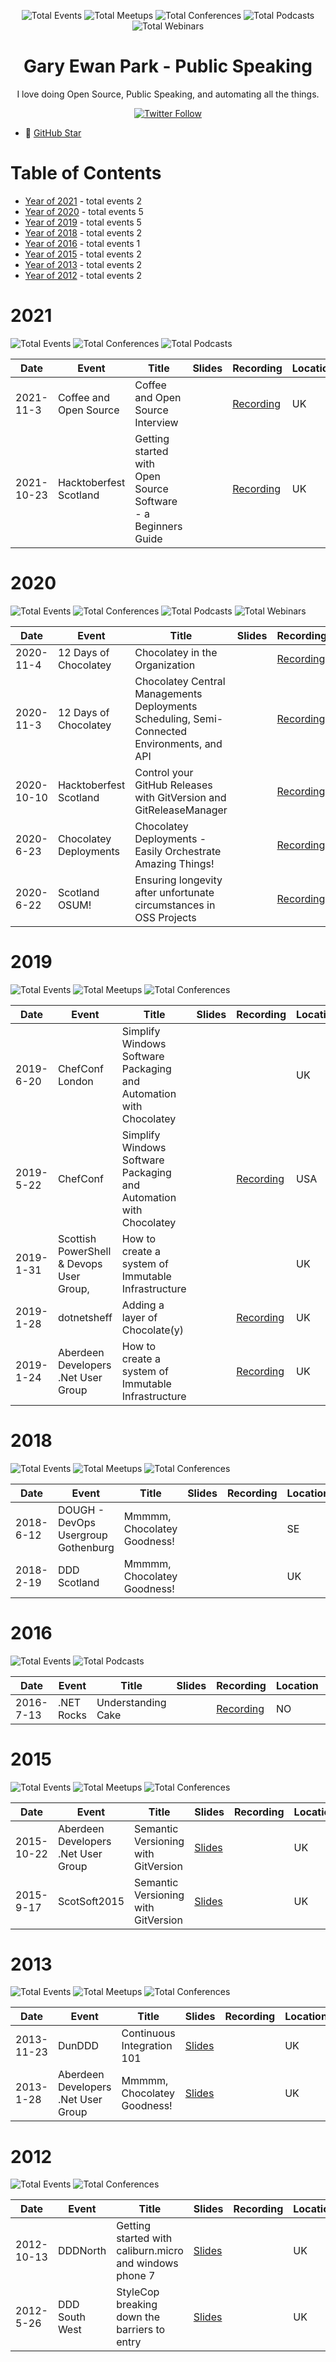 <div align='center'><p><img src="https://img.shields.io/badge/total-21-blue?style=flat-square" alt="Total Events"> <img src="https://img.shields.io/badge/meetups-6-violet?style=flat-square" alt="Total Meetups"> <img src="https://img.shields.io/badge/conferences-9-red?style=flat-square" alt="Total Conferences"> <img src="https://img.shields.io/badge/podcasts-3-yellow?style=flat-square" alt="Total Podcasts"> <img src="https://img.shields.io/badge/webinars-3-lightgrey?style=flat-square" alt="Total Webinars"> </p>
</div>
  <p align='center'><h1 align='center'>Gary Ewan Park - Public Speaking</h1>
<p align='center'>I love doing Open Source, Public Speaking, and automating all the things.</p></p><p align='center'><a href='gep13'><img alt='Twitter Follow' src='https://img.shields.io/twitter/follow/gep13?style=social'></a></p>

 - 🌟 [GitHub Star](https://stars.github.com/profiles/gep13)


# Table of Contents


 - [Year of 2021](#2021) - total events 2
 - [Year of 2020](#2020) - total events 5
 - [Year of 2019](#2019) - total events 5
 - [Year of 2018](#2018) - total events 2
 - [Year of 2016](#2016) - total events 1
 - [Year of 2015](#2015) - total events 2
 - [Year of 2013](#2013) - total events 2
 - [Year of 2012](#2012) - total events 2

# 2021


![Total Events](https://img.shields.io/badge/total-2-blue?style=flat-square)  ![Total Conferences](https://img.shields.io/badge/conferences-1-red?style=flat-square) ![Total Podcasts](https://img.shields.io/badge/podcasts-1-yellow?style=flat-square)  


| Date | Event | Title | Slides | Recording | Location | Language |
| ---- | ----- | ----- | ------ | --------- | -------- | -------- |
| 2021-11-3 | Coffee and Open Source | Coffee and Open Source Interview |  | [Recording](https://www.coffeeandopensource.com/streams.html?date=2021-11-03/) | UK | English |
| 2021-10-23 | Hacktoberfest Scotland | Getting started with Open Source Software - a Beginners Guide |  | [Recording](https://www.youtube.com/watch?v=tKdJmCvOHYU) | UK | English |


# 2020


![Total Events](https://img.shields.io/badge/total-5-blue?style=flat-square)  ![Total Conferences](https://img.shields.io/badge/conferences-1-red?style=flat-square) ![Total Podcasts](https://img.shields.io/badge/podcasts-1-yellow?style=flat-square) ![Total Webinars](https://img.shields.io/badge/webinars-3-lightgrey?style=flat-square) 


| Date | Event | Title | Slides | Recording | Location | Language |
| ---- | ----- | ----- | ------ | --------- | -------- | -------- |
| 2020-11-4 | 12 Days of Chocolatey | Chocolatey in the Organization |  | [Recording](https://chocolatey.org/resources/12-days-of-chocolatey/chocolatey-in-the-organization) | UK | English |
| 2020-11-3 | 12 Days of Chocolatey | Chocolatey Central Managements Deployments Scheduling, Semi-Connected Environments, and API |  | [Recording](https://chocolatey.zoom.us/rec/share/kx__8-8rmpcM865VJIWYi9G4ME531YR7fc9wCXntOPpLHoBHRzq-hpFumqicdaqf._23U15lBL4cf9_s6) | UK | English |
| 2020-10-10 | Hacktoberfest Scotland | Control your GitHub Releases with GitVersion and GitReleaseManager |  | [Recording](https://www.youtube.com/watch?v=o1gmCLe6mfA) | UK | English |
| 2020-6-23 | Chocolatey Deployments | Chocolatey Deployments - Easily Orchestrate Amazing Things! |  | [Recording](https://chocolatey.zoom.us/webinar/register/WN_MPT5b34zQnud8R0nGgpe5A) | UK | English |
| 2020-6-22 | Scotland OSUM! | Ensuring longevity after unfortunate circumstances in OSS Projects |  | [Recording](https://scot-osum.gitlab.io/podcasts/2020/06/22/sosum-podcast-s01-ep02.html) | UK | English |


# 2019


![Total Events](https://img.shields.io/badge/total-5-blue?style=flat-square) ![Total Meetups](https://img.shields.io/badge/meetups-3-violet?style=flat-square) ![Total Conferences](https://img.shields.io/badge/conferences-2-red?style=flat-square)   


| Date | Event | Title | Slides | Recording | Location | Language |
| ---- | ----- | ----- | ------ | --------- | -------- | -------- |
| 2019-6-20 | ChefConf London | Simplify Windows Software Packaging and Automation with Chocolatey |  |  | UK | English |
| 2019-5-22 | ChefConf | Simplify Windows Software Packaging and Automation with Chocolatey |  | [Recording](https://www.youtube.com/watch?v=HEJbNNIIy30) | USA | English |
| 2019-1-31 | Scottish PowerShell & Devops User Group, | How to create a system of Immutable Infrastructure |  |  | UK | English |
| 2019-1-28 | dotnetsheff | Adding a layer of Chocolate(y) |  | [Recording](https://www.youtube.com/watch?v=2ZAF9tgw4EY) | UK | English |
| 2019-1-24 | Aberdeen Developers .Net User Group | How to create a system of Immutable Infrastructure |  | [Recording](https://www.youtube.com/watch?v=CWlURN0pFnI) | UK | English |


# 2018


![Total Events](https://img.shields.io/badge/total-2-blue?style=flat-square) ![Total Meetups](https://img.shields.io/badge/meetups-1-violet?style=flat-square) ![Total Conferences](https://img.shields.io/badge/conferences-1-red?style=flat-square)   


| Date | Event | Title | Slides | Recording | Location | Language |
| ---- | ----- | ----- | ------ | --------- | -------- | -------- |
| 2018-6-12 | DOUGH - DevOps Usergroup Gothenburg | Mmmmm, Chocolatey Goodness! |  |  | SE | English |
| 2018-2-19 | DDD Scotland | Mmmmm, Chocolatey Goodness! |  |  | UK | English |


# 2016


![Total Events](https://img.shields.io/badge/total-1-blue?style=flat-square)   ![Total Podcasts](https://img.shields.io/badge/podcasts-1-yellow?style=flat-square)  


| Date | Event | Title | Slides | Recording | Location | Language |
| ---- | ----- | ----- | ------ | --------- | -------- | -------- |
| 2016-7-13 | .NET Rocks | Understanding Cake |  | [Recording](https://www.dotnetrocks.com/?show=1321) | NO | English |


# 2015


![Total Events](https://img.shields.io/badge/total-2-blue?style=flat-square) ![Total Meetups](https://img.shields.io/badge/meetups-1-violet?style=flat-square) ![Total Conferences](https://img.shields.io/badge/conferences-1-red?style=flat-square)   


| Date | Event | Title | Slides | Recording | Location | Language |
| ---- | ----- | ----- | ------ | --------- | -------- | -------- |
| 2015-10-22 | Aberdeen Developers .Net User Group | Semantic Versioning with GitVersion | [Slides](http://www.slideshare.net/gep13/semantic-versioning-with-gitversion-take-2) |  | UK | English |
| 2015-9-17 | ScotSoft2015 | Semantic Versioning with GitVersion | [Slides](http://www.slideshare.net/gep13/semantic-versioning-with-gitversion) |  | UK | English |


# 2013


![Total Events](https://img.shields.io/badge/total-2-blue?style=flat-square) ![Total Meetups](https://img.shields.io/badge/meetups-1-violet?style=flat-square) ![Total Conferences](https://img.shields.io/badge/conferences-1-red?style=flat-square)   


| Date | Event | Title | Slides | Recording | Location | Language |
| ---- | ----- | ----- | ------ | --------- | -------- | -------- |
| 2013-11-23 | DunDDD | Continuous Integration 101 | [Slides](https://www.slideshare.net/gep13/continuous-integration-101) |  | UK | English |
| 2013-1-28 | Aberdeen Developers .Net User Group | Mmmmm, Chocolatey Goodness! | [Slides](https://www.slideshare.net/gep13/mmmm-chocolatey-goodness) |  | UK | English |


# 2012


![Total Events](https://img.shields.io/badge/total-2-blue?style=flat-square)  ![Total Conferences](https://img.shields.io/badge/conferences-2-red?style=flat-square)   


| Date | Event | Title | Slides | Recording | Location | Language |
| ---- | ----- | ----- | ------ | --------- | -------- | -------- |
| 2012-10-13 | DDDNorth | Getting started with caliburn.micro and windows phone 7 | [Slides](http://www.slideshare.net/gep13/getting-started-with-caliburnmicro-and-windows-phone-7) |  | UK | English |
| 2012-5-26 | DDD South West | StyleCop breaking down the barriers to entry | [Slides](http://www.slideshare.net/gep13/getting-started-with-caliburnmicro-and-windows-phone-7) |  | UK | English |



